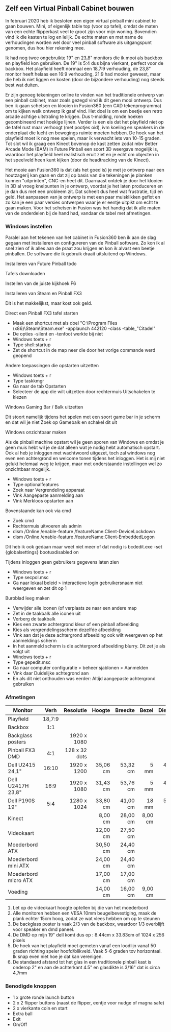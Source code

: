 ## Zelf een Virtual Pinball Cabinet bouwen

In februari 2020 heb ik besloten een eigen virtual pinball mini cabinet te gaan bouwen. Mini, of eigenlijk table top (voor op tafel), omdat de maten van een echte flipperkast veel te groot zijn voor mijn woning. Bovendien vind ik die kasten te log en lelijk. De echte maten en met name de verhoudingen worden wel door veel pinball software als uitgangspunt genomen, dus hou hier rekening mee. 

Ik had nog twee ongebruikte 19" en 23,8" monitors die ik mooi als backbox en playfield kon gebruiken. De 19" is 5:4 dus bijna vierkant, perfect voor de backbox. Het playfield heeft normaal een 18,7:9 verhouding, de 23,8" monitor heeft helaas een 16:9 verhouding, 21:9 had mooier geweest, maar die heb ik niet liggen en kosten (door de bijzondere verhouding) nog steeds best wat duiten. 

Er zijn genoeg tekeningen online te vinden van het traditionele ontwerp van een pinball cabinet, maar zoals gezegd vind ik dit geen mooi ontwerp. Dus ben ik gaan schetsen en klooien in Fusion360 (een CAD tekenprogramma) om te kijken welk ontwerp ik gaaf vind. Het doel is om een beetje een retro arcade achtige uitstraling te krijgen. Dus t-molding, ronde hoeken gecombineerd met hoekige lijnen. Verder is een eis dat het playfield niet op de tafel rust maar verhoogt (met pootjes oid), ivm koeling en speakers in de onderplaat die lucht en bewegings ruimte moeten hebben. De hoek van het playfield moet ik nog mee spelen, maar ik verwacht iets van 10-15 graden. Tot slot wil ik graag een Kinect bovenop de kast zetten zodat mbv Better Arcade Mode (BAM) in Future Pinball een soort 3D weergave mogelijk is, waardoor het playfield heel realistisch eruit ziet en je echt om objecten in het speelveld heen kunt kijken (door de headtracking van de Kinect).

Het mooie aan Fusion360 is dat (als het goed is) je met je ontwerp naar een houtzagerij kan gaan en dat zij op basis van die tekeningen je planken kunnen "uitprinten", CNC-en heet dit. Daarnaast ontdek je door het klooien in 3D al vroeg knelpunten in je ontwerp, voordat je het laten produceren en je dan dus met een probleem zit. Dat scheelt dus heel wat frustratie, tijd en geld. Het aanpassen van je ontwerp is met een paar muisklikken gefixt en zo kan je een paar versies ontwerpen waar je er eentje uitpikt om echt te gaan maken. Voor het schetsen in Fusion was het handig dat ik alle maten van de onderdelen bij de hand had, vandaar de tabel met afmetingen.

### Windows instellen

Paralel aan het tekenen van het cabinet in Fusion360 ben ik aan de slag gegaan met installeren en configureren van de Pinball software. Zo kon ik al snel zien of ik alles aan de praat zou krijgen en kon ik alvast een beetje pinballen. De software die ik gebruik draait uitsluitend op Windows. 

Installeren van Future Pinball
todo 

Tafels downloaden

Instellen van de juiste kijkhoek 
F6 

Installeren van Steam en Pinball FX3

Dit is het makkelijkst, maar kost ook geld. 

Direct een Pinball FX3 tafel starten

- Maak een shortcut met als doel "C:\Program Files (x86)\Steam\Steam.exe" -applaunch 442120 -class -table_"Citadel"
- De opties -silent en -tenfoot werkte bij niet
- Windows toets + r 
- Type shell:startup
- Zet de shortcut in de map neer die door het vorige commande werd geopend

Andere toepassingen die opstarten uitzetten

- Windows toets + r 
- Type taskkmgr
- Ga naar de tab Opstarten
- Selecteer de app die wilt uitzetten door rechtermuis Uitschakelen te kiezen

Windows Gaming Bar / Balk uitzetten

Dit stoort namelijk tijdens het spelen met een soort game bar in je scherm en dat wil je niet
Zoek op Gamebalk en schakel dit uit

Windows onzichtbaar maken

Als de pinball machine opstart wil je geen sporen van Windows en omdat je geen muis hebt wil je de dat alleen wat je nodig hebt automatisch opstart. Ook al heb je inloggen met wachtwoord uitgezet, toch zal windows nog even een achtergrond en welcome tonen tijdens het inloggen. Het is mij niet gelukt helemaal weg te krijgen, maar met onderstaande instellingen wel zo onzichtbaar mogelijk.

- Windows toets + r 
- Type optionalfeatures
- Zoek naar Vergrendeling apparaat
- Vink Aangepaste aanmelding aan
- Vink Merkloos opstarten aan

Bovenstaande kan ook via cmd
- Zoek cmd
- Rechtermuis uitvoeren als admin 
- dism /Online /enable-feature /featureName:Client-DeviceLockdown
- dism /Online /enable-feature /featureName:Client-EmbeddedLogon

Dit heb ik ook gedaan maar weet niet meer of dat nodig is 
bcdedit.exe -set {globalsettings} bootuxdisabled on 

Tijdens inloggen geen gebruikers gegevens laten zien
- Windows toets + r 
- Type secpol.msc
- Ga naar lokaal beleid > interactieve login gebruikersnaam niet weergeven en zet dit op 1

Buroblad leeg maken
- Verwijder alle iconen (of verplaats ze naar een andere map
- Zet in de taakbalk alle iconen uit
- Verberg de taakbalk
- Kies een zwarte achtergrond kleur of een pinball afbeelding
- Kies als vergrendelingsscherm dezelfde afbeelding
- Vink aan dat je deze achtergrond afbeelding ook wilt weergeven op het aanmeldings scherm
- In het aanmeld scherm is die achtergrond afbeelding blurry. Dit zet je als volgt uit 
- Windows toets + r
- Type gepedit.msc
- Ga naar computer configuratie > beheer sjablonen > Aanmelden 
- Vink daar Duidelijke achtegrond aan
- En als dit niet onthouden was eerder: Altijd aangepaste achtergrond gebruiken


### Afmetingen

| Monitor | Verh | Resolutie | Hoogte  | Breedte | Bezel | Diepte |
|---|:---:|---:|---:|---:|---:|---:|
| Playfield | 18,7:9
| Backbox | 1:1
| Backglass posters | | 1920 x 1080
| Pinball FX3 DMD | 4:1 | 128 x 32 dots
| Dell U2415 24,1" | 16:10 | 1920 x 1200 | 35,06 cm  | 53,32 cm  | 5 mm | 4,57 cm |
| Dell U2417H 23,8" | 16:9 | 1920 x 1080 |  31,43 cm | 53,76 cm | 5 mm | 4,52 cm |
| Dell P190S 19" | 5:4 | 1280 x 1024 | 33,80 cm  | 41,00 cm | 18 mm| 5,90 cm |
| Kinect | | | 8,00 cm | 28,00 cm | 8,00 cm |
| Videokaart | | | 12,00 cm | 27,50 cm |
| Moederbord ATX | | | 30,50 cm | 24,40 cm
| Moederbord mini ATX | | | 24,00 cm | 24,40 cm
| Moederbord micro ATX | | | 17,00 cm | 17,00 cm
| Voeding | | | 14,00 cm | 16,00 cm | 9,00 cm

1. Let op de videokaart hoogte optellen bij die van het moederbord
2. Alle monitoren hebben een VESA 10mm beugelbevestiging, maak de plank echter 15cm hoog, zodat ze wat vlees hebben om op te steunen
3. De backglass poster is vaak 2/3 van de backbox, waardoor 1/3 overblijft voor speaker en dmd paneel.
4. De DMD op mijn 19" dell komt dus op : 8.44cm x 33.83cm of 1024 x 256 pixels
5. De hoek van het playfield moet gemeten vanaf een loodlijn vanaf 50 graden richting speler hoofd/blikveld. Vaak 5-6 graden tov horizontaal. Ik snap even niet hoe je dat kan verenigen.
6. De standaard afstand tot het glas in een traditionele pinball kast is onderop 2" en aan de achterkant 4.5" en glasdikte is 3/16" dat is circa 4,7mm

### Benodigde knoppen 

- 1 x grote ronde launch button
- 2 x 2 flipper buttons (naast de flipper, eentje voor nudge of magna safe)
- 2 x vierkante coin en start 
- Extra ball
- Exit
- On/Off


